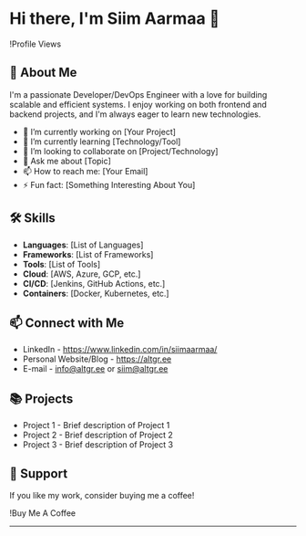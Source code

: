 # Hi there, I'm Siim Aarmaa 👋

!Profile Views

## 🚀 About Me
I'm a passionate Developer/DevOps Engineer with a love for building scalable and efficient systems. I enjoy working on both frontend and backend projects, and I'm always eager to learn new technologies.

- 🔭 I’m currently working on [Your Project]
- 🌱 I’m currently learning [Technology/Tool]
- 👯 I’m looking to collaborate on [Project/Technology]
- 💬 Ask me about [Topic]
- 📫 How to reach me: [Your Email]
- ⚡ Fun fact: [Something Interesting About You]

## 🛠️ Skills
- **Languages**: [List of Languages]
- **Frameworks**: [List of Frameworks]
- **Tools**: [List of Tools]
- **Cloud**: [AWS, Azure, GCP, etc.]
- **CI/CD**: [Jenkins, GitHub Actions, etc.]
- **Containers**: [Docker, Kubernetes, etc.]

## 📫 Connect with Me
- LinkedIn - https://www.linkedin.com/in/siimaarmaa/
- Personal Website/Blog -  https://altgr.ee
- E-mail - info@altgr.ee or siim@altgr.ee

## 📚 Projects
- Project 1 - Brief description of Project 1
- Project 2 - Brief description of Project 2
- Project 3 - Brief description of Project 3

## 🤝 Support
If you like my work, consider buying me a coffee!

!Buy Me A Coffee

---
